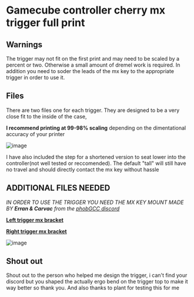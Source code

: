 # Gamecube controller cherry mx trigger full print
## Warnings
The trigger may not fit on the first print and may need to be scaled by a percent or two. Otherwise a small amount of dremel work is required. In addition you need to soder the leads of the mx key to the appropriate trigger in order to use it.

## Files
There are two files one for each trigger. They are designed to be a very close fit to the inside of the case, 

**I recommend printing at 99-98% scaling** depending on the dimentational accuracy of your printer

![image](https://github.com/user-attachments/assets/302ef6aa-a9a7-4620-ab97-d57e7439f692)


I have also included the step for a shortened version to seat lower into the controller(not well tested or reccomended). The default "tall" will still have no travel and should directly contact the mx key without hassle

## **ADDITIONAL FILES NEEDED**
_IN ORDER TO USE THE TRIGGER YOU NEED THE MX KEY MOUNT MADE BY **Erran & Carvac** from the [phobGCC discord](https://discord.gg/hEXmwXCS)_

[**Left trigger mx bracket**](https://cdn.discordapp.com/attachments/999777690083147826/1129538079489806416/altmxv3left.stl?ex=67f44fcf&is=67f2fe4f&hm=254f54ae0d526626aa9243f04b0275106a0b8a7bb77493d1a8ee48b19763c649&)

[**Right trigger mx bracket**](https://cdn.discordapp.com/attachments/999777690083147826/1129538079863083058/altmxv3right.stl?ex=67f44fd0&is=67f2fe50&hm=0f89af63950b86e1305644ed32d349e925b984b351b250f6b0318a4a0e92f1eb&)

![image](https://github.com/user-attachments/assets/170f9ca1-fb44-48a3-9b8d-b659200208f9)


## Shout out
Shout out to the person who helped me design the trigger, i can't find your discord but you shaped the actually ergo bend on the trigger top to make it way better so thank you. And also thanks to plant for testing this for me
